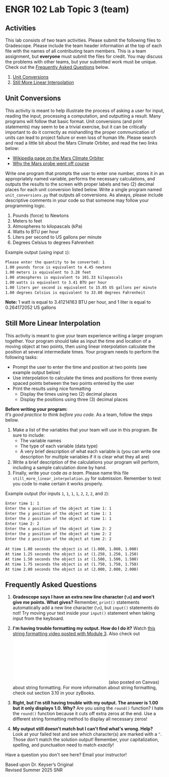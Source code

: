 # ENGR 102 Lab Topic 3 (team)

## Activities
This lab consists of two team activities. Please submit the following files to Gradescope. Please include the team header information at the top of each file with the names of all contributing team members. This is a team assignment, but **everyone** must submit the files for credit. You may discuss the problems with other teams, but your submitted work must be unique. Check out the [Frequently Asked Questions](#frequently-asked-questions) below. 

1. [Unit Conversions](#unit-conversions)
2. [Still More Linear Interpolation](#still-more-linear-interpolation)

## Unit Conversions
This activity is meant to help illustrate the process of asking a user for input, reading the input, processing a computation, and outputting a result. Many programs will follow that basic format. Unit conversions (and print statements) may seem to be a trivial exercise, but it can be critically important to do it correctly as mishandling the proper communication of units can lead to project failure or even loss of human life. Please search and read a little bit about the Mars Climate Orbiter, and read the two links below:

- [Wikipedia page on the Mars Climate Orbiter](https://en.wikipedia.org/wiki/Mars_Climate_Orbiter)
- [Why the Mars probe went off course](https://spectrum.ieee.org/why-the-mars-probe-went-off-course)

Write one program that prompts the user to enter one number, stores it in an appropriately named variable, performs the necessary calculations, and outputs the results to the screen with proper labels and two (2) decimal places for each unit conversion listed below. Write a single program named `unit_conversions.py` that outputs all conversions. As always, please include descriptive comments in your code so that someone may follow your programming logic.

1. Pounds (force) to Newtons
2. Meters to feet
3. Atmospheres to kilopascals (kPa)
4. Watts to BTU per hour
5. Liters per second to US gallons per minute
6. Degrees Celsius to degrees Fahrenheit

Example output (using input `1`):
```
Please enter the quantity to be converted: 1
1.00 pounds force is equivalent to 4.45 newtons
1.00 meters is equivalent to 3.28 feet
1.00 atmospheres is equivalent to 101.33 kilopascals
1.00 watts is equivalent to 3.41 BTU per hour
1.00 liters per second is equivalent to 15.85 US gallons per minute
1.00 degrees Celsius is equivalent to 33.80 degrees Fahrenheit
```

**Note:** 1 watt is equal to 3.41214163 BTU per hour, and 1 liter is equal to 0.264172052 US gallons


## Still More Linear Interpolation
This activity is meant to give your team experience writing a larger program together. Your program should take as input the time and location of a moving object at two points, then using linear interpolation calculate the position at several intermediate times. Your program needs to perform the following tasks:

- Prompt the user to enter the time and position at two points (see example output below)
- Use interpolation to calculate the times and positions for three evenly spaced points between the two points entered by the user
- Print the results using nice formatting
  - Display the times using two (2) decimal places
  - Display the positions using three (3) decimal places

**Before writing your program:**</br>
*It’s good practice to think before you code.* As a team, follow the steps below.
1. Make a list of the variables that your team will use in this program. Be sure to include:
   - The variable names
   - The type of each variable (data type)
   - A very brief description of what each variable is (you can write one description for multiple variables if it is clear what they all are)
2. Write a brief description of the calculations your program will perform, including a sample calculation done by hand.
3. Finally, write your code *as a team*. Please name this file `still_more_linear_interpolation.py` for submission. Remember to test you code to make certain it works properly.

Example output (for inputs `1`, `1`, `1`, `1`, `2`, `2`, `2`, and `2`):
```
Enter time 1: 1
Enter the x position of the object at time 1: 1
Enter the y position of the object at time 1: 1
Enter the z position of the object at time 1: 1
Enter time 2: 2
Enter the x position of the object at time 2: 2
Enter the y position of the object at time 2: 2
Enter the z position of the object at time 2: 2

At time 1.00 seconds the object is at (1.000, 1.000, 1.000)
At time 1.25 seconds the object is at (1.250, 1.250, 1.250)
At time 1.50 seconds the object is at (1.500, 1.500, 1.500)
At time 1.75 seconds the object is at (1.750, 1.750, 1.750)
At time 2.00 seconds the object is at (2.000, 2.000, 2.000)
```


## Frequently Asked Questions
1. **Gradescope says I have an extra new line character (`\n`) and won't give me points. What gives?** Remember, `print()` statements automatically add a new line character (`\n`), but `input()` statements do not! Try moving your text inside your `input()` statement when taking input from the keyboard.

2. **I'm having trouble formatting my output. How do I do it?** Watch [this string formatting video posted with Module 3](https://mediasite.tamu.edu/Mediasite/Play/95fc0a90130d47f5802d87e1d3020ecd1d). Also check out ![this pdf](String_Format_Printing.pdf) (also posted on Canvas) about string formatting. For more information about string formatting, check out section 3.10 in your zyBooks.

3. **Right, but I'm still having trouble with my output. The answer is 1.00 but it only displays 1.0. Why?** Are you using the `round()` function? I hate the `round()` function because it cuts off extra zeros at the end. Use a different string formatting method to display all necessary zeros!

4. **My output still doesn't match but I can't find what's wrong. Help?** Look at your failed test and see which character(s) are marked with a `^`. Those don't match the solution output! Remember, your capitalization, spelling, and punctuation need to match *exactly*!

Have a question you don't see here? Email your instructor!

Based upon Dr. Keyser’s Original<br/>
Revised Summer 2025 SNR
